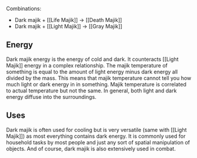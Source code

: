 Combinations:
- Dark majik + [[Life Majik]] → [[Death Majik]]
- Dark majik + [[Light Majik]] → [[Gray Majik]]

## Energy
Dark majik energy is the energy of cold and dark. It counteracts [[Light Majik]] energy in a complex relationship. The majik temperature of something is equal to the amount of light energy minus dark energy all divided by the mass. This means that majik temperature cannot tell you how much light or dark energy in in something. Majik temperature is correlated to actual temperature but not the same. In general, both light and dark energy diffuse into the surroundings.

## Uses
Dark majik is often used for cooling but is very versatile (same with [[Light Majik]]) as most everything contains dark energy. It is commonly used for household tasks by most people and just any sort of spatial manipulation of objects. And of course, dark majik is also extensively used in combat.